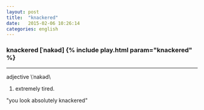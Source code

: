 ```yaml
---
layout: post
title:  "knackered"
date:   2015-02-06 10:26:14 
categories: english
---
```

### knackered [ˈnakəd] {% include play.html param="knackered" %}
-----------
adjective \ˈnakəd\
1. extremely tired.

"you look absolutely knackered"

